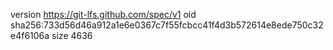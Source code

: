 version https://git-lfs.github.com/spec/v1
oid sha256:733d56d46a912a1e6e0367c7f55fcbcc41f4d3b572614e8ede750c32e4f6106a
size 4636
